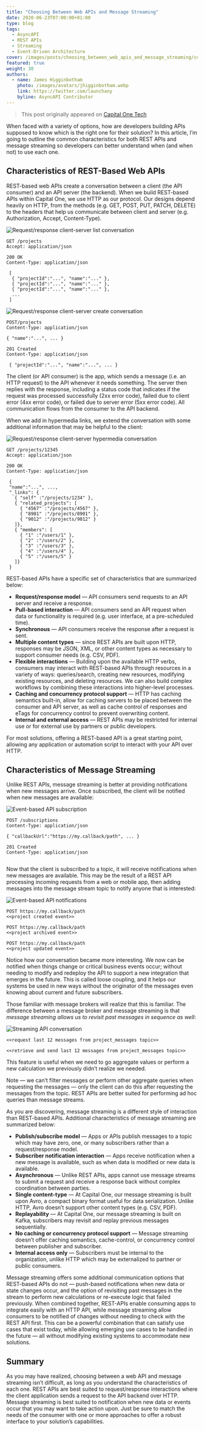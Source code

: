 ```yaml
---
title: "Choosing Between Web APIs and Message Streaming"
date: 2020-06-23T07:00:00+01:00
type: blog
tags:
  - AsyncAPI
  - REST APIs
  - Streaming
  - Event-Driven Architecture
cover: /images/posts/choosing_between_web_apis_and_message_streaming/cover.webp
featured: true
weight: 30
authors:
  - name: James Higginbotham
    photo: /images/avatars/jhigginbotham.webp
    link: https://twitter.com/launchany
    byline: AsyncAPI Contributor
---
```


> This post originally appeared on [Capital One Tech](https://medium.com/capital-one-tech/choosing-between-rest-web-apis-and-message-streaming-8e2f4813a058)

When faced with a variety of options, how are developers building APIs supposed to know which is the right one for their solution? In this article, I’m going to outline the common characteristics for both REST APIs and message streaming so developers can better understand when (and when not) to use each one.

## Characteristics of REST-Based Web APIs

REST-based web APIs create a conversation between a client (the API consumer) and an API server (the backend). When we build REST-based APIs within Capital One, we use HTTP as our protocol. Our designs depend heavily on HTTP, from the methods (e.g. GET, POST, PUT, PATCH, DELETE) to the headers that help us communicate between client and server (e.g. Authorization, Accept, Content-Type).

![Request/response client-server list conversation](/images/posts/choosing_between_web_apis_and_message_streaming/convo-1.webp)

```
GET /projects
Accept: application/json

200 OK
Content-Type: application/json
 
 [
  { "projectId":"...", "name":"..." },
  { "projectId":"...", "name":"..." },
  { "projectId":"...", "name":"..." },
  ...
 ]
```

![Request/response client-server create conversation](/images/posts/choosing_between_web_apis_and_message_streaming/convo-2.webp)

```
POST/projects
Content-Type: application/json

{ "name":"...", ... }

201 Created
Content-Type: application/json
 
 { "projectId":"...", "name":"...", ... }

```

The client (or API consumer) is the app, which sends a message (i.e. an HTTP request) to the API whenever it needs something. The server then replies with the response, including a status code that indicates if the request was processed successfully (2xx error code), failed due to client error (4xx error code), or failed due to server error (5xx error code). All communication flows from the consumer to the API backend.

When we add in hypermedia links, we extend the conversation with some additional information that may be helpful to the client:

![Request/response client-server hypermedia conversation](/images/posts/choosing_between_web_apis_and_message_streaming/convo-3.webp)

```
GET /projects/12345
Accept: application/json

200 OK
Content-Type: application/json
 
 { 
 "name":"...", ...,
 "_links": {
   { "self" :"/projects/1234" }, 
   { "related_projects": [
     { "4567" :"/projects/4567" }, 
     { "8901" :"/projects/8901" }, 
     { "9012" :"/projects/9012" } 
   ]}, 
   { "members": [
     { "1" :"/users/1" }, 
     { "2" :"/users/2" }, 
     { "3" :"/users/3" }, 
     { "4" :"/users/4" }, 
     { "5" :"/users/5" } 
   ]}
 }
```

REST-based APIs have a specific set of characteristics that are summarized below:

* __Request/response model__ — API consumers send requests to an API server and receive a response.
* __Pull-based interaction__ — API consumers send an API request when data or functionality is required (e.g. user interface, at a pre-scheduled time).
* __Synchronous__ — API consumers receive the response after a request is sent.
* __Multiple content types__ — since REST APIs are built upon HTTP, responses may be JSON, XML, or other content types as necessary to support consumer needs (e.g. CSV, PDF).
* __Flexible interactions__ — Building upon the available HTTP verbs, consumers may interact with REST-based APIs through resources in a variety of ways: queries/search, creating new resources, modifying existing resources, and deleting resources. We can also build complex workflows by combining these interactions into higher-level processes.
* __Caching and concurrency protocol support__ — HTTP has caching semantics built-in, allow for caching servers to be placed between the consumer and API server, as well as cache control of responses and eTags for concurrency control to prevent overwriting content.
* __Internal and external access__ — REST APIs may be restricted for internal use or for external use by partners or public developers.

For most solutions, offering a REST-based API is a great starting point, allowing any application or automation script to interact with your API over HTTP.

## Characteristics of Message Streaming

Unlike REST APIs, message streaming is better at providing notifications when new messages arrive. Once subscribed, the client will be notified when new messages are available:

![Event-based API subscription](/images/posts/choosing_between_web_apis_and_message_streaming/convo-4.webp)

```
POST /subscriptions
Content-Type: application/json

{ "callbackUrl":"https://my.callback/path", ... }

201 Created
Content-Type: application/json
 
```

Now that the client is subscribed to a topic, it will receive notifications when new messages are available. This may be the result of a REST API processing incoming requests from a web or mobile app, then adding messages into the message stream topic to notify anyone that is interested:

![Event-based API notifications](/images/posts/choosing_between_web_apis_and_message_streaming/convo-5.webp)

```
POST https://my.callback/path
<<project created event>>

POST https://my.callback/path
<<project archived event>>

POST https://my.callback/path
<<project updated event>>
```

Notice how our conversation became more interesting. We now can be notified when things change or critical business events occur; without needing to modify and redeploy the API to support a new integration that emerges in the future. This is called loose coupling, and it helps our systems be used in new ways without the originator of the messages even knowing about current and future subscribers.

Those familiar with message brokers will realize that this is familiar. The difference between a message broker and message streaming is that _message streaming allows us to revisit past messages in sequence as well_:

![Streaming API conversation](/images/posts/choosing_between_web_apis_and_message_streaming/convo-6.webp)

```
<<request last 12 messages from project_messages topic>>

<<retrieve and send last 12 messages from project_messages topic>>
```

This feature is useful when we need to go aggregate values or perform a new calculation we previously didn’t realize we needed.

Note — we can’t filter messages or perform other aggregate queries when requesting the messages — only the client can do this after requesting the messages from the topic. REST APIs are better suited for performing ad hoc queries than message streams.

As you are discovering, message streaming is a different style of interaction than REST-based APIs. Additional characteristics of message streaming are summarized below:

* __Publish/subscribe model__ — Apps or APIs publish messages to a topic which may have zero, one, or many subscribers rather than a request/response model.
* __Subscriber notification interaction__ — Apps receive notification when a new message is available, such as when data is modified or new data is available.
* __Asynchronous__ — Unlike REST APIs, apps cannot use message streams to submit a request and receive a response back without complex coordination between parties.
* __Single content-type__ — At Capital One, our message streaming is built upon Avro, a compact binary format useful for data serialization. Unlike HTTP, Avro doesn’t support other content types (e.g. CSV, PDF).
* __Replayability__ — At Capital One, our message streaming is built on Kafka, subscribers may revisit and replay previous messages sequentially.
* __No caching or concurrency protocol support__ — Message streaming doesn’t offer caching semantics, cache-control, or concurrency control between publisher and subscriber.
* __Internal access only__ — Subscribers must be internal to the organization, unlike HTTP which may be externalized to partner or public consumers.

Message streaming offers some additional communication options that REST-based APIs do not — push-based notifications when new data or state changes occur, and the option of revisiting past messages in the stream to perform new calculations or re-execute logic that failed previously. When combined together, REST-APIs enable consuming apps to integrate easily with an HTTP API, while message streaming allow consumers to be notified of changes without needing to check with the REST API first. This can be a powerful combination that can satisfy use cases that exist today, while allowing emerging use cases to be handled in the future — all without modifying existing systems to accommodate new solutions.

## Summary

As you may have realized, choosing between a web API and message streaming isn’t difficult, as long as you understand the characteristics of each one. REST APIs are best suited to request/response interactions where the client application sends a request to the API backend over HTTP. Message streaming is best suited to notification when new data or events occur that you may want to take action upon. Just be sure to match the needs of the consumer with one or more approaches to offer a robust interface to your solution’s capabilities.
